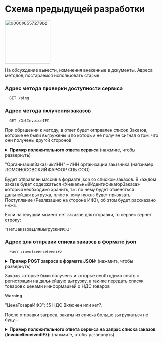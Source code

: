 ﻿# Схема предыдущей разработки
<img width="148" height="142" alt="600008557279b2" src="https://github.com/user-attachments/assets/05c2a677-ce15-4d80-a85b-52e6f57c410f" />

На обсуждение вынести, изменения внесенные в документы.
Адреса методов, постараемся использовать старые.


### Адрес метода проверки доступности сервиса 
```http
  GET /ping
```

### Адрес метода получения заказов 
```http
  GET /GetInvoiceIFZ
``` 

При обращении к методу, в ответ будет отправлен список Заказов, которые не были выгружены и по которым не получен сигнал о том, что они получены другой стороной
<details>
<summary><b>Пример положительного ответа сервиса</b> (нажмите, чтобы развернуть)</summary>

```diff
{
  "ЗаказыДляИФЗ": [
    {
      "УникальныйИдентификаторЗаказа": "0a276748-5f58-11ed-bd7a-d4f5ef7885bf",
      "ОрганизацияЗаказчикИНН": "7817064607",
+     "Комментарий": "Заказ на склад",
      "СписокТоваровВЗаказе": [
        {
          "НаименованиеТовара": "ЧАШ.С БЛ.Чер.кофеТонкие веточ.с отв.КН1",
          "АртикулТовара": "81.13635.00.1",
          "КоличествоТовара": 5
        },
        {
          "НаименованиеТовара": "СК-РА Заяц с морковкой 4 МЛ1",
          "АртикулТовара": "82.01965.00.1",
          "КоличествоТовара": 3
        },
        {
          "НаименованиеТовара": "ЧАШ.С БЛ.коф.Тюльп.Кобальтовая сеткаТЛ1",
          "АртикулТовара": "81.10106.00.1",
          "КоличествоТовара": 7
        }
      ]
    },
    {
      "УникальныйИдентификаторЗаказа": "44e40e34-5f69-11ed-bd7a-d4f5ef7885bf",
      "ОрганизацияЗаказчикИНН": "7817064607",
+     "Комментарий": "Заказ на склад",
      "СписокТоваровВЗаказе": [
        {
          "НаименованиеТовара": "Vitax Термос VX-3418 1500мл Active Prime in travel",
          "АртикулТовара": "VX-3418",
          "КоличествоТовара": 1
        }
      ]
    },
    {
      "УникальныйИдентификаторЗаказа": "108b7352-61d1-11ed-bd7a-d4f5ef7885bf",
      "ОрганизацияЗаказчикИНН": "7817064607",
+     "Комментарий": "Заказ на склад",
      "СписокТоваровВЗаказе": [
        {
          "НаименованиеТовара": "ЧАШ.С БЛ.чайн.ГвоздикаЗолотой кантик7КН1",
          "АртикулТовара": "81.13929.00.1",
          "КоличествоТовара": 1
        },
        {
          "НаименованиеТовара": "ЧАШКА С БЛЮДЦЕМ чайн. Тюльпан Сетка-Блюз 2 ТН1",
          "АртикулТовара": "81.24812.00.1",
          "КоличествоТовара": 3
        }
      ]
    }
  ]
}
```
</details>

"ОрганизацияЗаказчикИНН" – ИНН организации заказчика (например ЛОМОНОСОВСКИЙ ФАРФОР СПБ ООО)

Будет отправлен массив в формате json со списком заказов. В каждом заказе будет содержаться «УникальныйИдентификаторЗаказа», который необходимо хранить, т.к. по нему будет отменяться дальнейшая выгрузка, плюс к нему нужно будет привязать Поступление (Реализацию на стороне ИФЗ), об этом будет рассказано ниже.

Если на текущий момент нет заказов для отправки, то сервис вернет строку:

"НетЗаказовДляВыгрузкиИФЗ"

### Адрес для отправки списка заказов в формате json
```http
  POST /InvoiceReceivedIFZ
``` 
<details>
<summary><b> Пример POST запроса в формате JSON:</b> (нажмите, чтобы развернуть)</summary>

```diff
{
  "ЗаказыПолученныеИФЗ": [
    {
      "УникальныйИдентификаторЗаказа": "0a276748-5f58-11ed-bd7a-d4f5ef7885bf",
      "СписокТоваровКЗаказу": [
        {
          "НаименованиеТовара": "ЧАШ.С БЛ.Чер.кофеТонкие веточ.с отв.КН1",
          "АртикулТовара": "81.13635.00.1",
          "КоличествоТовара": 5,
          "ЦенаТовараИФЗ": 55,
-         "ТоварБезНДС": 1,
+         "НДС": 20,
+         "СуммаНДС":46.2,
+         "СуммаСНДС":231
        },
        {
          "НаименованиеТовара": "СК-РА Заяц с морковкой 4 МЛ1",
          "АртикулТовара": "82.01965.00.1",
          "КоличествоТовара": 3,
          "ЦенаТовараИФЗ": 77,
-          "ТоварБезНДС": 0,
+         "НДС": 20,
+         "СуммаНДС":46.2,
+         "СуммаСНДС":231
        },
        {
          "НаименованиеТовара": "ЧАШ.С БЛ.коф.Тюльп.Кобальтовая сеткаТЛ1",
          "АртикулТовара": "81.10106.00.1",
          "КоличествоТовара": 7,
          "ЦенаТовараИФЗ": 33,
-         "ТоварБезНДС": 0,
+         "НДС": 20,
+         "СуммаНДС":46.2,
+         "СуммаСНДС":231
        }
      ]
    },
    {
      "УникальныйИдентификаторЗаказа": "108b7352-61d1-11ed-bd7a-d4f5ef7885bf",
      "СписокТоваровКЗаказу": [
        {
          "НаименованиеТовара": "ЧАШ.С БЛ.чайн.ГвоздикаЗолотой кантик7КН1",
          "АртикулТовара": "81.13929.00.1",
          "КоличествоТовара": 1,
          "ЦенаТовараИФЗ": 22,
-         "ТоварБезНДС": 0,
+         "НДС": 20,
+         "СуммаНДС":46.2,
+         "СуммаСНДС":231
        },
        {
          "НаименованиеТовара": "ЧАШКА С БЛЮДЦЕМ чайн. Тюльпан Сетка-Блюз 2 ТН1",
          "АртикулТовара": "81.24812.00.1",
          "КоличествоТовара": 3,
          "ЦенаТовараИФЗ": 44,
-         "ТоварБезНДС": 1,
+         "НДС": 20,
+         "СуммаНДС":46.2,
+         "СуммаСНДС":231
        }
      ]
    }
  ]
}

```

</details>

Заказы которые были получены и которые необходимо снять с регистрации на дальнейшую выгрузку, а так-же передать список товаров с ценами и информацией о НДС товаров

> [!WARNING]
> "ЦенаТовараИФЗ": 55 НДС Включен или нет?.

После отправки запроса, заказы из списка больше выгружаться не будут.

<details>
<summary><b> Пример положительного ответа сервиса на запрос списка заказов (InvoiceReceivedIFZ):</b> (нажмите, чтобы развернуть)</summary>

```diff
{
  "ЗаказыДляИФЗ": [
    {
      "УникальныйИдентификаторЗаказа": "0a276748-5f58-11ed-bd7a-d4f5ef7885bf",
      "СтатусОтменыВыгрузки": "ОК"
    },
    {
      "УникальныйИдентификаторЗаказа": "108b7352-61d1-11ed-bd7a-d4f5ef7885bf",
      "СтатусОтменыВыгрузки": "ОК"
    }
  ]
}

```

</details>